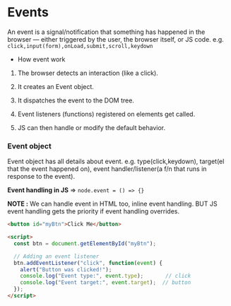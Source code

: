 # Events

An event is a signal/notification that something has happened in the browser — either triggered by the user, the browser itself, or JS code. e.g. `click,input(form),onLoad,submit,scroll,keydown`

- How event work

1. The browser detects an interaction (like a click).

2. It creates an Event object.

3. It dispatches the event to the DOM tree.

4. Event listeners (functions) registered on elements get called.

5. JS can then handle or modify the default behavior.


### Event object

Event object has all details about event. e.g. type(click,keydown), target(el that the event happened on), event handler/listener(a f/n that runs in response to the event).

**Event handling in JS** => `node.event = () => {}` 

**NOTE :** We can handle event in HTML too, inline event handling. BUT JS event handling gets the priority if event handling overrides.

```html
<button id="myBtn">Click Me</button>

<script>
  const btn = document.getElementById("myBtn");

  // Adding an event listener
  btn.addEventListener("click", function(event) {
    alert("Button was clicked!");
    console.log("Event type:", event.type);       // click
    console.log("Event target:", event.target);  // button
  });
</script>
```
